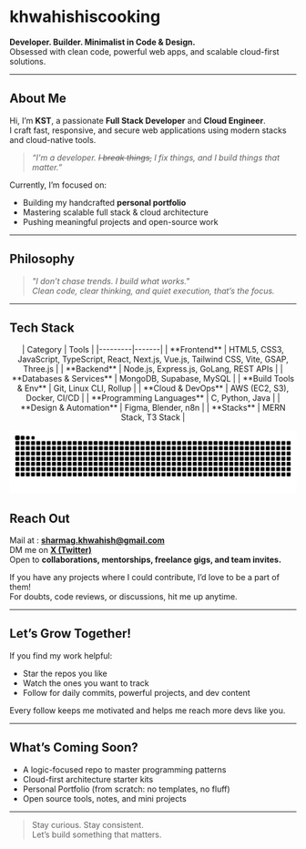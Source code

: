 # khwahishiscooking
**Developer. Builder. Minimalist in Code & Design.**  
Obsessed with clean code, powerful web apps, and scalable cloud-first solutions.

---

##  About Me

Hi, I’m **KST**,  a passionate **Full Stack Developer** and **Cloud Engineer**.  
I craft fast, responsive, and secure web applications using modern stacks and cloud-native tools.

> *“I'm a developer. ~~I break things,~~ I fix things, and I build things that matter.”*

Currently, I’m focused on:
-  Building my handcrafted **personal portfolio**
-  Mastering scalable full stack & cloud architecture
-  Pushing meaningful projects and open-source work

---

##  Philosophy

> *"I don’t chase trends. I build what works."*  
> *Clean code, clear thinking, and quiet execution, that’s the focus.*

---

## Tech Stack
<center>
| Category | Tools |
|---------|-------|
| **Frontend** | HTML5, CSS3, JavaScript, TypeScript, React, Next.js, Vue.js, Tailwind CSS, Vite, GSAP, Three.js |
| **Backend** | Node.js, Express.js, GoLang, REST APIs |
| **Databases & Services** | MongoDB, Supabase, MySQL |
| **Build Tools & Env** | Git, Linux CLI, Rollup |
| **Cloud & DevOps** | AWS (EC2, S3), Docker, CI/CD |
| **Programming Languages** | C, Python, Java |
| **Design & Automation** | Figma, Blender, n8n |
| **Stacks** | MERN Stack, T3 Stack |
</center>

![GitHub Snake dark](https://github.com/0xrootAnon/0xrootAnon/blob/output/github-snake-dark.svg)


##  Reach Out

 Mail at : **sharmag.khwahish@gmail.com**  
 DM me on **[X (Twitter)](https://twitter.com/sharmagkhwahish)**  
 Open to **collaborations, mentorships, freelance gigs, and team invites.**

If you have any projects where I could contribute, I’d love to be a part of them!  
For doubts, code reviews, or discussions, hit me up anytime.

---

##  Let’s Grow Together!

If you find my work helpful:
-  Star the repos you like  
-  Watch the ones you want to track  
-  Follow for daily commits, powerful projects, and dev content

Every follow keeps me motivated and helps me reach more devs like you. 

---

##  What’s Coming Soon?

-  A logic-focused repo to master programming patterns  
-  Cloud-first architecture starter kits  
-  Personal Portfolio (from scratch: no templates, no fluff)  
-  Open source tools, notes, and mini projects

---

> Stay curious. Stay consistent.  
> Let’s build something that matters.

